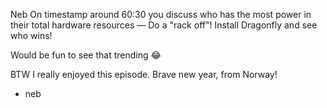 Neb 
On timestamp around 60:30 you discuss who has the most power in their total hardware resources — Do a "rack off"! Install Dragonfly and see who wins!

Would be fun to see that trending 😂

BTW I really enjoyed this episode.
Brave new year, from Norway!

- neb
